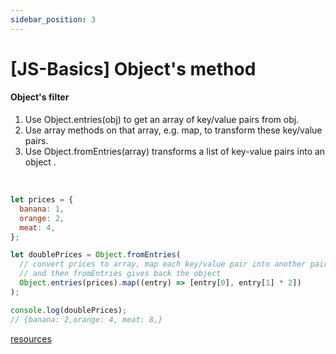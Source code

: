```yaml
---
sidebar_position: 3
---
```


# [JS-Basics] Object's method

#### Object's filter

1. Use Object.entries(obj) to get an array of key/value pairs from obj.
2. Use array methods on that array, e.g. map, to transform these key/value pairs.
3. Use Object.fromEntries(array) transforms a list of key-value pairs into an object .

&nbsp;

```js
let prices = {
  banana: 1,
  orange: 2,
  meat: 4,
};

let doublePrices = Object.fromEntries(
  // convert prices to array, map each key/value pair into another pair
  // and then fromEntries gives back the object
  Object.entries(prices).map((entry) => [entry[0], entry[1] * 2])
);

console.log(doublePrices);
// {banana: 2,orange: 4, meat: 8,}
```

[resources](https://javascript.info/keys-values-entries)
